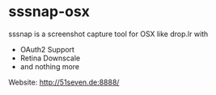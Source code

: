 sssnap-osx
==========

sssnap is a screenshot capture tool for OSX like drop.lr with 
- OAuth2 Support
- Retina Downscale
- and nothing more

Website: http://51seven.de:8888/
